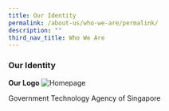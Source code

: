 ```yaml
---
title: Our Identity
permalink: /about-us/who-we-are/permalink/
description: ""
third_nav_title: Who We Are
---
```

### **Our Identity**

**Our Logo**
![Homepage](https://d33wubrfki0l68.cloudfront.net/7b7e8b84b8180770131a2838266cc18409b22293/545c3/images/logo_govtech_hort.gif)

Government Technology Agency of Singapore

